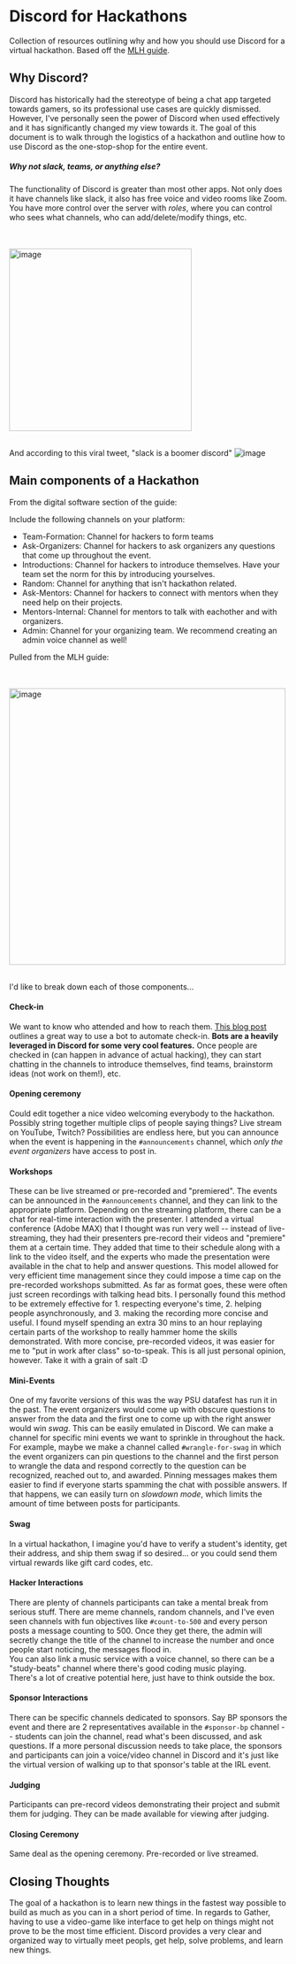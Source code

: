 # Discord for Hackathons
Collection of resources outlining why and how you should use Discord for a virtual hackathon. Based off the [MLH guide](https://guide.mlh.io/).


## Why Discord?

Discord has historically had the stereotype of being a chat app targeted towards gamers, so its professional use cases are quickly dismissed. However, I've personally seen the power of Discord when used effectively and it has significantly changed my view towards it. The goal of this document is to walk through the logistics of a hackathon and outline how to use Discord as the one-stop-shop for the entire event.

##### Why not slack, teams, or anything else?

The functionality of Discord is greater than most other apps. Not only does it have channels like slack, it also has free voice and video rooms like Zoom. You have more control over the server with _roles_, where you can control who sees what channels, who can add/delete/modify things, etc.

<br/><br/>
<img width="330" alt="image" src="https://user-images.githubusercontent.com/77507980/110384496-8f7c8080-8012-11eb-8370-6edcb1ac8e94.png">
<br/><br/>

And according to this viral tweet, "slack is a boomer discord" 
![image](https://user-images.githubusercontent.com/77507980/110384346-5b08c480-8012-11eb-9bde-a4926705c9f8.png)


## Main components of a Hackathon

From the digital software section of the guide:

Include the following channels on your platform:
- Team-Formation: Channel for hackers to form teams
- Ask-Organizers: Channel for hackers to ask organizers any questions that come up throughout the event. 
- Introductions: Channel for hackers to introduce themselves. Have your team set the norm for this by introducing yourselves. 
- Random: Channel for anything that isn't hackathon related. 
- Ask-Mentors: Channel for hackers to connect with mentors when they need help on their projects. 
- Mentors-Internal: Channel for mentors to talk with eachother and with organizers. 
- Admin: Channel for your organizing team. We recommend creating an admin voice channel as well! 

Pulled from the MLH guide:

<br/><br/>
<img width="500" alt="image" src="https://user-images.githubusercontent.com/77507980/110382836-504d3000-8010-11eb-88ea-419390a36149.png">
<br/><br/>

I'd like to break down each of those components...

#### Check-in
We want to know who attended and how to reach them. [This blog post](https://medium.com/techtogether/part-2-how-to-automate-the-check-in-process-for-hackathon-attendees-with-the-zira-bot-b79553ba484d) outlines a great way to use a bot to automate check-in. **Bots are a heavily leveraged in Discord for some very cool features.** Once people are checked in (can happen in advance of actual hacking), they can start chatting in the channels to introduce themselves, find teams, brainstorm ideas (not work on them!), etc.

#### Opening ceremony
Could edit together a nice video welcoming everybody to the hackathon. Possibly string together multiple clips of people saying things? Live stream on YouTube, Twitch? Possibilities are endless here, but you can announce when the event is happening in the `#announcements` channel, which _only the event organizers_ have access to post in.

#### Workshops
These can be live streamed or pre-recorded and "premiered". The events can be announced in the `#announcements` channel, and they can link to the appropriate platform. Depending on the streaming platform, there can be a chat for real-time interaction with the presenter. I attended a virtual conference (Adobe MAX) that I thought was run very well -- instead of live-streaming, they had their presenters pre-record their videos and "premiere" them at a certain time. They added that time to their schedule along with a link to the video itself, and the experts who made the presentation were available in the chat to help and answer questions. This model allowed for very efficient time management since they could impose a time cap on the pre-recorded workshops submitted. As far as format goes, these were often just screen recordings with talking head bits. I personally found this method to be extremely effective for 1. respecting everyone's time, 2. helping people asynchronously, and 3. making the recording more concise and useful. I found myself spending an extra 30 mins to an hour replaying certain parts of the workshop to really hammer home the skills demonstrated. With more concise, pre-recorded videos, it was easier for me to "put in work after class" so-to-speak. This is all just personal opinion, however. Take it with a grain of salt :D

#### Mini-Events
One of my favorite versions of this was the way PSU datafest has run it in the past. The event organizers would come up with obscure questions to answer from the data and the first one to come up with the right answer would win _swag_. This can be easily emulated in Discord. We can make a channel for specific mini events we want to sprinkle in throughout the hack. For example, maybe we make a channel called `#wrangle-for-swag` in which the event organizers can pin questions to the channel and the first person to wrangle the data and respond correctly to the question can be recognized, reached out to, and awarded. Pinning messages makes them easier to find if everyone starts spamming the chat with possible answers. If that happens, we can easily turn on _slowdown mode_, which limits the amount of time between posts for participants.

#### Swag
In a virtual hackathon, I imagine you'd have to verify a student's identity, get their address, and ship them swag if so desired... or you could send them virtual rewards like gift card codes, etc.

#### Hacker Interactions
There are plenty of channels participants can take a mental break from serious stuff. There are meme channels, random channels, and I've even seen channels with fun objectives like `#count-to-500` and every person posts a message counting to 500. Once they get there, the admin will secretly change the title of the channel to increase the number and once people start noticing, the messages flood in.  
You can also link a music service with a voice channel, so there can be a "study-beats" channel where there's good coding music playing.  
There's a lot of creative potential here, just have to think outside the box.  

#### Sponsor Interactions
There can be specific channels dedicated to sponsors. Say BP sponsors the event and there are 2 representatives available in the `#sponsor-bp` channel -- students can join the channel, read what's been discussed, and ask questions. If a more personal discussion needs to take place, the sponsors and participants can join a voice/video channel in Discord and it's just like the virtual version of walking up to that sponsor's table at the IRL event.   

#### Judging
Participants can pre-record videos demonstrating their project and submit them for judging. They can be made available for viewing after judging.

#### Closing Ceremony
Same deal as the opening ceremony. Pre-recorded or live streamed.


## Closing Thoughts
The goal of a hackathon is to learn new things in the fastest way possible to build as much as you can in a short period of time. In regards to Gather, having to use a video-game like interface to get help on things might not prove to be the most time efficient. Discord provides a very clear and organized way to virtually meet peopls, get help, solve problems, and learn new things.
